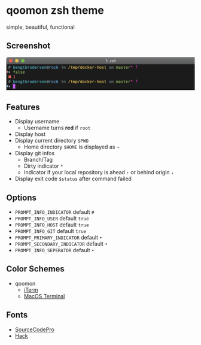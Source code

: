 # qoomon zsh theme
simple, beautiful, functional

## Screenshot
![Screenshot](screenshot.png)

## Features
* Display username 
  * Username turns **red** if `root`
* Display host 
* Display current directory `$PWD`
  * Home directory `$HOME` is displayed as `~`
* Display git infos
  * Branch/Tag
  * Dirty indicator `*` 
  * Indicator if your local repository is ahead `⇡` or behind origin `⇣`
* Display exit code `$status` after command failed

## Options
* `PROMPT_INFO_INDICATOR` default `#`
* `PROMPT_INFO_USER` default `true`
* `PROMPT_INFO_HOST` default `true`
* `PROMPT_INFO_GIT` default `true`
* `PROMPT_PRIMARY_INDICATOR` default `‣`
* `PROMPT_SECONDARY_INDICATOR` default `•`
* `PROMPT_INFO_SEPERATOR` default `•`


## Color Schemes
* qoomon
  * [iTerm](qoomon.itermcolors)
  * [MacOS Terminal](qoomon.terminal)


## Fonts
* [SourceCodePro](https://github.com/adobe-fonts/source-code-pro)
* [Hack](https://github.com/source-foundry/Hack)
